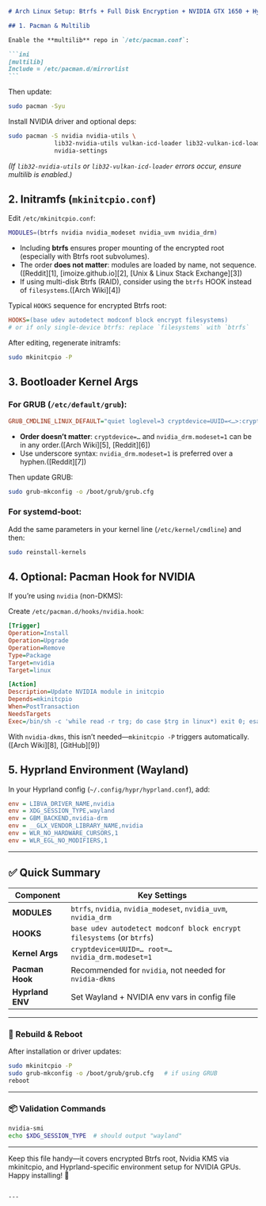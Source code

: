````markdown
# Arch Linux Setup: Btrfs + Full Disk Encryption + NVIDIA GTX 1650 + Hyprland

## 1. Pacman & Multilib

Enable the **multilib** repo in `/etc/pacman.conf`:

```ini
[multilib]
Include = /etc/pacman.d/mirrorlist
```
````

Then update:

```bash
sudo pacman -Syu
```

Install NVIDIA driver and optional deps:

```bash
sudo pacman -S nvidia nvidia-utils \
             lib32-nvidia-utils vulkan-icd-loader lib32-vulkan-icd-loader \
             nvidia-settings
```

_(If `lib32‑nvidia‑utils` or `lib32‑vulkan‑icd-loader` errors occur, ensure multilib is enabled.)_

## 2. Initramfs (`mkinitcpio.conf`)

Edit `/etc/mkinitcpio.conf`:

```bash
MODULES=(btrfs nvidia nvidia_modeset nvidia_uvm nvidia_drm)
```

- Including **btrfs** ensures proper mounting of the encrypted root (especially with Btrfs root subvolumes).
- The order **does not matter**: modules are loaded by name, not sequence.([Reddit][1], [imoize.github.io][2], [Unix & Linux Stack Exchange][3])
- If using multi-disk Btrfs (RAID), consider using the `btrfs` HOOK instead of `filesystems`.([Arch Wiki][4])

Typical `HOOKS` sequence for encrypted Btrfs root:

```ini
HOOKS=(base udev autodetect modconf block encrypt filesystems)
# or if only single-device btrfs: replace `filesystems` with `btrfs`
```

After editing, regenerate initramfs:

```bash
sudo mkinitcpio -P
```

## 3. Bootloader Kernel Args

### For GRUB (`/etc/default/grub`):

```ini
GRUB_CMDLINE_LINUX_DEFAULT="quiet loglevel=3 cryptdevice=UUID=<…>:cryptlvm root=/dev/mapper/cryptlvm nvidia_drm.modeset=1"
```

- **Order doesn’t matter**: `cryptdevice=…` and `nvidia_drm.modeset=1` can be in any order.([Arch Wiki][5], [Reddit][6])
- Use underscore syntax: `nvidia_drm.modeset=1` is preferred over a hyphen.([Reddit][7])

Then update GRUB:

```bash
sudo grub-mkconfig -o /boot/grub/grub.cfg
```

### For systemd‑boot:

Add the same parameters in your kernel line (`/etc/kernel/cmdline`) and then:

```bash
sudo reinstall-kernels
```

## 4. Optional: Pacman Hook for NVIDIA

If you’re using `nvidia` (non-DKMS):

Create `/etc/pacman.d/hooks/nvidia.hook`:

```ini
[Trigger]
Operation=Install
Operation=Upgrade
Operation=Remove
Type=Package
Target=nvidia
Target=linux

[Action]
Description=Update NVIDIA module in initcpio
Depends=mkinitcpio
When=PostTransaction
NeedsTargets
Exec=/bin/sh -c 'while read -r trg; do case $trg in linux*) exit 0; esac; done; /usr/bin/mkinitcpio -P'
```

With `nvidia-dkms`, this isn’t needed—`mkinitcpio -P` triggers automatically.([Arch Wiki][8], [GitHub][9])

## 5. Hyprland Environment (Wayland)

In your Hyprland config (`~/.config/hypr/hyprland.conf`), add:

```ini
env = LIBVA_DRIVER_NAME,nvidia
env = XDG_SESSION_TYPE,wayland
env = GBM_BACKEND,nvidia-drm
env = __GLX_VENDOR_LIBRARY_NAME,nvidia
env = WLR_NO_HARDWARE_CURSORS,1
env = WLR_EGL_NO_MODIFIERS,1
```

---

## ✅ Quick Summary

| Component        | Key Settings                                                          |
| ---------------- | --------------------------------------------------------------------- |
| **MODULES**      | `btrfs`, `nvidia`, `nvidia_modeset`, `nvidia_uvm`, `nvidia_drm`       |
| **HOOKS**        | `base udev autodetect modconf block encrypt filesystems` (or `btrfs`) |
| **Kernel Args**  | `cryptdevice=UUID=… root=… nvidia_drm.modeset=1`                      |
| **Pacman Hook**  | Recommended for `nvidia`, not needed for `nvidia-dkms`                |
| **Hyprland ENV** | Set Wayland + NVIDIA env vars in config file                          |

---

### 🔁 Rebuild & Reboot

After installation or driver updates:

```bash
sudo mkinitcpio -P
sudo grub-mkconfig -o /boot/grub/grub.cfg   # if using GRUB
reboot
```

---

### 📦 Validation Commands

```bash
nvidia-smi
echo $XDG_SESSION_TYPE  # should output "wayland"
```

---

Keep this file handy—it covers encrypted Btrfs root, Nvidia KMS via mkinitcpio, and Hyprland-specific environment setup for NVIDIA GPUs.
Happy installing! 🚀

```

---
```
